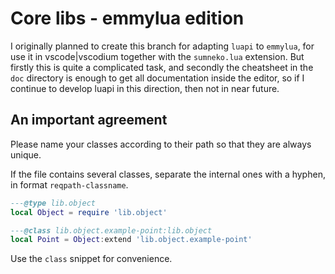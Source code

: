 # Core libs - emmylua edition

I originally planned to create this branch for adapting `luapi` to `emmylua`,
for use it in vscode|vscodium together with the `sumneko.lua` extension. But
firstly this is quite a complicated task, and secondly the cheatsheet in the
`doc` directory is enough to get all documentation inside the editor, so if I
continue to develop luapi in this direction, then not in near future.

## An important agreement

Please name your classes according to their path so that they are always unique.

If the file contains several classes, separate the internal ones with a hyphen,
in format `reqpath-classname`.

```lua
---@type lib.object
local Object = require 'lib.object'

---@class lib.object.example-point:lib.object
local Point = Object:extend 'lib.object.example-point'
```

Use the `class` snippet for convenience.
